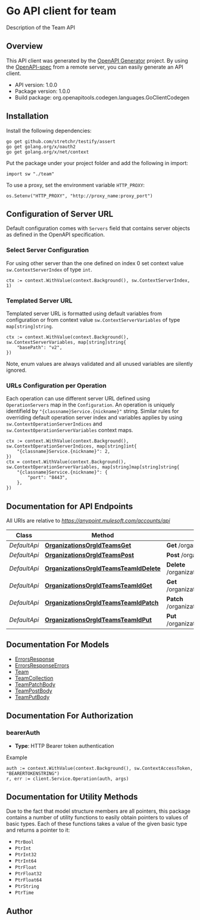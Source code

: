 # Go API client for team

Description of the Team API

## Overview
This API client was generated by the [OpenAPI Generator](https://openapi-generator.tech) project.  By using the [OpenAPI-spec](https://www.openapis.org/) from a remote server, you can easily generate an API client.

- API version: 1.0.0
- Package version: 1.0.0
- Build package: org.openapitools.codegen.languages.GoClientCodegen

## Installation

Install the following dependencies:

```shell
go get github.com/stretchr/testify/assert
go get golang.org/x/oauth2
go get golang.org/x/net/context
```

Put the package under your project folder and add the following in import:

```golang
import sw "./team"
```

To use a proxy, set the environment variable `HTTP_PROXY`:

```golang
os.Setenv("HTTP_PROXY", "http://proxy_name:proxy_port")
```

## Configuration of Server URL

Default configuration comes with `Servers` field that contains server objects as defined in the OpenAPI specification.

### Select Server Configuration

For using other server than the one defined on index 0 set context value `sw.ContextServerIndex` of type `int`.

```golang
ctx := context.WithValue(context.Background(), sw.ContextServerIndex, 1)
```

### Templated Server URL

Templated server URL is formatted using default variables from configuration or from context value `sw.ContextServerVariables` of type `map[string]string`.

```golang
ctx := context.WithValue(context.Background(), sw.ContextServerVariables, map[string]string{
	"basePath": "v2",
})
```

Note, enum values are always validated and all unused variables are silently ignored.

### URLs Configuration per Operation

Each operation can use different server URL defined using `OperationServers` map in the `Configuration`.
An operation is uniquely identifield by `"{classname}Service.{nickname}"` string.
Similar rules for overriding default operation server index and variables applies by using `sw.ContextOperationServerIndices` and `sw.ContextOperationServerVariables` context maps.

```
ctx := context.WithValue(context.Background(), sw.ContextOperationServerIndices, map[string]int{
	"{classname}Service.{nickname}": 2,
})
ctx = context.WithValue(context.Background(), sw.ContextOperationServerVariables, map[string]map[string]string{
	"{classname}Service.{nickname}": {
		"port": "8443",
	},
})
```

## Documentation for API Endpoints

All URIs are relative to *https://anypoint.mulesoft.com/accounts/api*

Class | Method | HTTP request | Description
------------ | ------------- | ------------- | -------------
*DefaultApi* | [**OrganizationsOrgIdTeamsGet**](docs/DefaultApi.md#organizationsorgidteamsget) | **Get** /organizations/{orgId}/teams | 
*DefaultApi* | [**OrganizationsOrgIdTeamsPost**](docs/DefaultApi.md#organizationsorgidteamspost) | **Post** /organizations/{orgId}/teams | 
*DefaultApi* | [**OrganizationsOrgIdTeamsTeamIdDelete**](docs/DefaultApi.md#organizationsorgidteamsteamiddelete) | **Delete** /organizations/{orgId}/teams/{teamId} | 
*DefaultApi* | [**OrganizationsOrgIdTeamsTeamIdGet**](docs/DefaultApi.md#organizationsorgidteamsteamidget) | **Get** /organizations/{orgId}/teams/{teamId} | 
*DefaultApi* | [**OrganizationsOrgIdTeamsTeamIdPatch**](docs/DefaultApi.md#organizationsorgidteamsteamidpatch) | **Patch** /organizations/{orgId}/teams/{teamId} | 
*DefaultApi* | [**OrganizationsOrgIdTeamsTeamIdPut**](docs/DefaultApi.md#organizationsorgidteamsteamidput) | **Put** /organizations/{orgId}/teams/{teamId} | 


## Documentation For Models

 - [ErrorsResponse](docs/ErrorsResponse.md)
 - [ErrorsResponseErrors](docs/ErrorsResponseErrors.md)
 - [Team](docs/Team.md)
 - [TeamCollection](docs/TeamCollection.md)
 - [TeamPatchBody](docs/TeamPatchBody.md)
 - [TeamPostBody](docs/TeamPostBody.md)
 - [TeamPutBody](docs/TeamPutBody.md)


## Documentation For Authorization



### bearerAuth

- **Type**: HTTP Bearer token authentication

Example

```golang
auth := context.WithValue(context.Background(), sw.ContextAccessToken, "BEARERTOKENSTRING")
r, err := client.Service.Operation(auth, args)
```


## Documentation for Utility Methods

Due to the fact that model structure members are all pointers, this package contains
a number of utility functions to easily obtain pointers to values of basic types.
Each of these functions takes a value of the given basic type and returns a pointer to it:

* `PtrBool`
* `PtrInt`
* `PtrInt32`
* `PtrInt64`
* `PtrFloat`
* `PtrFloat32`
* `PtrFloat64`
* `PtrString`
* `PtrTime`

## Author



